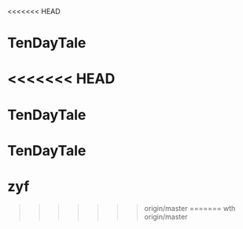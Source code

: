 <<<<<<< HEAD
# TenDayTale
<<<<<<< HEAD
=======
# TenDayTale
# TenDayTale
# zyf
>>>>>>> origin/master
=======
wth
>>>>>>> origin/master
